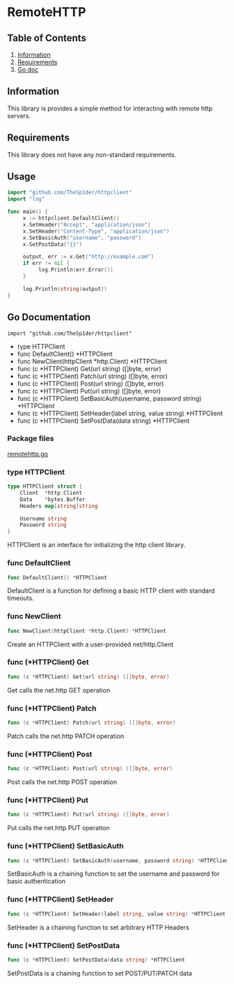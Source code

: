 # RemoteHTTP

## Table of Contents

1. [Information](#information)
1. [Requirements](#requirements)
1. [Go doc](#go-documentation)

## Information

This library is provides a simple method for interacting with remote http servers.

## Requirements

This library does not have any non-standard requirements.

## Usage

``` go
import "github.com/TheSp1der/httpclient"
import "log"

func main() {
     x := httpclient.DefaultClient()
     x.SetHeader("Accept", "application/json")
     x.SetHeader("Content-Type", "application/json")
     x.SetBasicAuth("username", "password")
     x.SetPostData("{}")

     output, err := x.Get("http://example.com")
     if err != nil {
          log.Println(err.Error())
     }

     log.Println(string(output))
}
```

## Go Documentation

`import "github.com/TheSp1der/httpclient"`

* type HTTPClient
* func DefaultClient() *HTTPClient
* func NewClient(httpClient *http.Client) *HTTPClient
* func (c *HTTPClient) Get(url string) ([]byte, error)
* func (c *HTTPClient) Patch(url string) ([]byte, error)
* func (c *HTTPClient) Post(url string) ([]byte, error)
* func (c *HTTPClient) Put(url string) ([]byte, error)
* func (c *HTTPClient) SetBasicAuth(username, password string) *HTTPClient
* func (c *HTTPClient) SetHeader(label string, value string) *HTTPClient
* func (c *HTTPClient) SetPostData(data string) *HTTPClient

### Package files
[remotehttp.go](github.com/TheSp1der/httpclient/blob/master/remotehttp.go) 
### type HTTPClient

``` go
type HTTPClient struct {
    Client  *http.Client
    Data    *bytes.Buffer
    Headers map[string]string

    Username string
    Password string
}

```

HTTPClient is an interface for initializing the http client library.

### func DefaultClient

``` go
func DefaultClient() *HTTPClient
```

DefaultClient is a function for defining a basic HTTP client with standard timeouts.

### func NewClient

``` go
func NewClient(httpClient *http.Client) *HTTPClient
```

Create an HTTPClient with a user-provided net/http.Client

### func (\*HTTPClient) Get

``` go
func (c *HTTPClient) Get(url string) ([]byte, error)
```
Get calls the net.http GET operation

### func (\*HTTPClient) Patch

``` go
func (c *HTTPClient) Patch(url string) ([]byte, error)
```

Patch calls the net.http PATCH operation

### func (\*HTTPClient) Post

``` go
func (c *HTTPClient) Post(url string) ([]byte, error)
```

Post calls the net.http POST operation

### func (\*HTTPClient) Put

``` go
func (c *HTTPClient) Put(url string) ([]byte, error)
```

Put calls the net.http PUT operation

### func (\*HTTPClient) SetBasicAuth

``` go
func (c *HTTPClient) SetBasicAuth(username, password string) *HTTPClient
```

SetBasicAuth is a chaining function to set the username and password for basic authentication

### func (\*HTTPClient) SetHeader

``` go
func (c *HTTPClient) SetHeader(label string, value string) *HTTPClient
```

SetHeader is a chaining function to set arbitrary HTTP Headers

### func (\*HTTPClient) SetPostData

``` go
func (c *HTTPClient) SetPostData(data string) *HTTPClient
```

SetPostData is a chaining function to set POST/PUT/PATCH data
